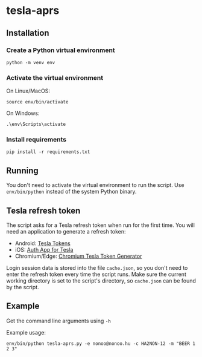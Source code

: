 # tesla-aprs

## Installation

### Create a Python virtual environment

```
python -m venv env
```

### Activate the virtual environment

On Linux/MacOS:

```
source env/bin/activate
```

On Windows:

```
.\env\Scripts\activate
```

### Install requirements

```
pip install -r requirements.txt
```

## Running

You don't need to activate the virtual environment to run the script.
Use `env/bin/python` instead of the system Python binary.

## Tesla refresh token

The script asks for a Tesla refresh token when run for the first time.
You will need an application to generate a refresh token:

- Android: [Tesla Tokens](https://play.google.com/store/apps/details?id=net.leveugle.teslatokens)
- iOS: [Auth App for Tesla](https://apps.apple.com/us/app/auth-app-for-tesla/id1552058613)
- Chromium/Edge: [Chromium Tesla Token Generator](https://github.com/DoctorMcKay/chromium-tesla-token-generator)

Login session data is stored into the file `cache.json`, so you don't need to
enter the refresh token every time the script runs. Make sure the current
working directory is set to the script's directory, so `cache.json` can be
found by the script.

## Example

Get the command line arguments using `-h`

Example usage:

```
env/bin/python tesla-aprs.py -e nonoo@nonoo.hu -c HA2NON-12 -m "BEER 1 2 3"
```
